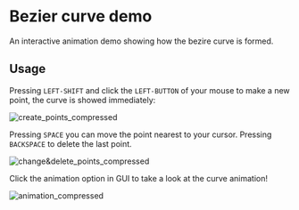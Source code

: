 # **Bezier curve demo**

An interactive animation demo showing how the bezire curve is formed.

## Usage

Pressing `LEFT-SHIFT` and click the `LEFT-BUTTON` of your mouse to make a new point, the curve is showed immediately:

![create_points_compressed](https://ws2.sinaimg.cn/large/006tKfTcgy1fs0rrumkzag30go09nabo.gif)

Pressing `SPACE` you can move the point nearest to your cursor. Pressing `BACKSPACE` to delete the last point.

![change&delete_points_compressed](https://ws2.sinaimg.cn/large/006tKfTcgy1fs0rs7bcpmg30go09njwv.gif)

Click the animation option in GUI to take a look at the curve animation!

![animation_compressed](https://ws2.sinaimg.cn/large/006tKfTcgy1fs0rsbap4eg30go09nn5v.gif)